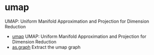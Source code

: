 # umap

UMAP: Uniform Manifold Approximation and Projection for Dimension Reduction

+ [umap](umap/umap.1) UMAP: Uniform Manifold Approximation and Projection for Dimension Reduction
+ [as.graph](umap/as.graph.1) Extract the umap graph
